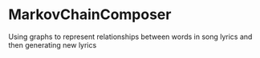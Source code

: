 # MarkovChainComposer
Using graphs to represent relationships between words in song lyrics and then generating new lyrics
